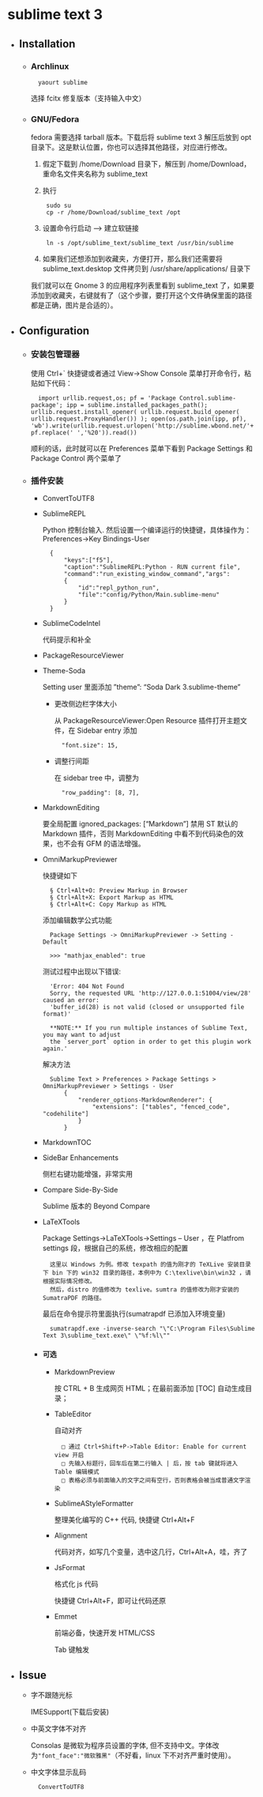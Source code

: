 # sublime text 3

- ## Installation

    + ### Archlinux

            yaourt sublime

        选择 fcitx 修复版本（支持输入中文）

    + ### GNU/Fedora

        fedora 需要选择 tarball 版本。下载后将 sublime text 3 解压后放到 opt 目录下。这是默认位置，你也可以选择其他路径，对应进行修改。

        1. 假定下载到 /home/Download 目录下，解压到 /home/Download，重命名文件夹名称为 sublime_text

        1. 执行

                sudo su
                cp -r /home/Download/sublime_text /opt

        1. 设置命令行启动 --> 建立软链接

                ln -s /opt/sublime_text/sublime_text /usr/bin/sublime

        1. 如果我们还想添加到收藏夹，方便打开，那么我们还需要将 sublime_text.desktop 文件拷贝到 /usr/share/applications/ 目录下

        我们就可以在 Gnome 3 的应用程序列表里看到 sublime_text 了，如果要添加到收藏夹，右键就有了（这个步骤，要打开这个文件确保里面的路径都是正确，图片是合适的）。

- ## Configuration

    + ### 安装包管理器

        使用 Ctrl+` 快捷键或者通过 View->Show Console 菜单打开命令行，粘贴如下代码：

            import urllib.request,os; pf = 'Package Control.sublime-package'; ipp = sublime.installed_packages_path(); urllib.request.install_opener( urllib.request.build_opener( urllib.request.ProxyHandler()) ); open(os.path.join(ipp, pf), 'wb').write(urllib.request.urlopen('http://sublime.wbond.net/'+ pf.replace(' ','%20')).read())

        顺利的话，此时就可以在 Preferences 菜单下看到 Package Settings 和 Package Control 两个菜单了

    + ### 插件安装

        * ConvertToUTF8

        * SublimeREPL

            Python 控制台输入. 然后设置一个编译运行的快捷键，具体操作为：Preferences->Key Bindings-User

                {
                    "keys":["f5"],
                    "caption":"SublimeREPL:Python - RUN current file",
                    "command":"run_existing_window_command","args":
                    {
                        "id":"repl_python_run",
                        "file":"config/Python/Main.sublime-menu"
                    }
                }

        * SublimeCodeIntel

            代码提示和补全

        * PackageResourceViewer

        * Theme-Soda

            Setting user 里面添加 ”theme”: “Soda Dark 3.sublime-theme”

            - 更改侧边栏字体大小

                从 PackageResourceViewer:Open Resource 插件打开主题文件，在 Sidebar entry 添加

                    "font.size": 15,

            - 调整行间距

                在 sidebar tree 中，调整为

                    "row_padding": [8, 7],

        * MarkdownEditing

            要全局配置 ignored_packages: [“Markdown”] 禁用 ST 默认的 Markdown 插件，否则 MarkdownEditing 中看不到代码染色的效果，也不会有 GFM 的语法增强。

        * OmniMarkupPreviewer

            快捷键如下

                § Ctrl+Alt+O: Preview Markup in Browser
                § Ctrl+Alt+X: Export Markup as HTML
                § Ctrl+Alt+C: Copy Markup as HTML

            添加编辑数学公式功能

                Package Settings -> OmniMarkupPreviewer -> Setting - Default

                >>> "mathjax_enabled": true

            测试过程中出现以下错误:

                'Error: 404 Not Found
                Sorry, the requested URL 'http://127.0.0.1:51004/view/28' caused an error:
                'buffer_id(28) is not valid (closed or unsupported file format)'

                **NOTE:** If you run multiple instances of Sublime Text, you may want to adjust
                the `server_port` option in order to get this plugin work again.'

            解决方法

                Sublime Text > Preferences > Package Settings > OmniMarkupPreviewer > Settings - User
                    {
                        "renderer_options-MarkdownRenderer": {
                            "extensions": ["tables", "fenced_code", "codehilite"]
                        }
                    }

        * MarkdownTOC

        * SideBar Enhancements

            侧栏右键功能增强，非常实用

        * Compare Side-By-Side

            Sublime 版本的 Beyond Compare

        * LaTeXTools

            Package Settings->LaTeXTools->Settings – User ，在 Platfrom settings 段，根据自己的系统，修改相应的配置

                这里以 Windows 为例。修改 texpath 的值为刚才的 TeXLive 安装目录下 bin 下的 win32 目录的路径，本例中为 C:\texlive\bin\win32 ，请根据实际情况修改。
                然后，distro 的值修改为 texlive。sumtra 的值修改为刚才安装的 SumatraPDF 的路径。

            最后在命令提示符里面执行(sumatrapdf 已添加入环境变量)

                sumatrapdf.exe -inverse-search "\"C:\Program Files\Sublime Text 3\sublime_text.exe\" \"%f:%l\""

        + #### 可选

            * MarkdownPreview

                按 CTRL + B 生成网页 HTML；在最前面添加 [TOC] 自动生成目录；

            * TableEditor

                自动对齐

                    □ 通过 Ctrl+Shift+P->Table Editor: Enable for current view 开启
                    □ 先输入标题行，回车后在第二行输入 | 后，按 tab 键就将进入 Table 编辑模式
                    □ 表格必须与前面输入的文字之间有空行，否则表格会被当成普通文字渲染

            * SublimeAStyleFormatter

                整理美化编写的 C++ 代码, 快捷键 Ctrl+Alt+F

            * Alignment

                代码对齐，如写几个变量，选中这几行，Ctrl+Alt+A，哇，齐了

            * JsFormat

                格式化 js 代码

                快捷键 Ctrl+Alt+F，即可让代码还原

            * Emmet

                前端必备，快速开发 HTML/CSS

                Tab 键触发

- ## Issue

    + 字不跟随光标

        IMESupport(下载后安装)

    + 中英文字体不对齐

        Consolas 是微软为程序员设置的字体, 但不支持中文。字体改为`"font_face":"微软雅黑"`（不好看，linux 下不对齐严重时使用）。

    + 中文字体显示乱码

            ConvertToUTF8


